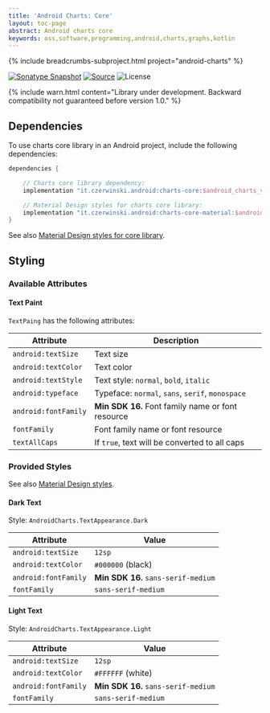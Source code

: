 ```yaml
---
title: 'Android Charts: Core'
layout: toc-page
abstract: Android charts core
keywords: oss,software,programming,android,charts,graphs,kotlin
---
```


{% include breadcrumbs-subproject.html project="android-charts" %}

[![Sonatype Snapshot](https://img.shields.io/nexus/s/https/oss.sonatype.org/it.czerwinski.android/charts-core.svg)](https://oss.sonatype.org/content/repositories/snapshots/it/czerwinski/android/charts-core/)
[![Source](https://img.shields.io/badge/source-GitHub-blue.svg)](https://github.com/sczerwinski/android-charts)
![License](https://img.shields.io/github/license/sczerwinski/android-charts.svg)

{% include warn.html
content="Library under development. Backward compatibility not guaranteed before version 1.0." %}

## Dependencies

To use charts core library in an Android project, include the following dependencies:

```groovy
dependencies {

    // Charts core library dependency:
    implementation "it.czerwinski.android:charts-core:$android_charts_version"

    // Material Design styles for charts core library: 
    implementation "it.czerwinski.android:charts-core-material:$android_charts_version"
}
```

See also [Material Design styles for core library](../core-material).

## Styling

### Available Attributes

#### Text Paint

`TextPaing` has the following attributes:

| Attribute            | Description                                       |
| -------------------- | ------------------------------------------------- |
| `android:textSize`   | Text size                                         |
| `android:textColor`  | Text color                                        |
| `android:textStyle`  | Text style: `normal`, `bold`, `italic`            |
| `android:typeface`   | Typeface: `normal`, `sans`, `serif`, `monospace`  |
| `android:fontFamily` | **Min SDK 16.** Font family name or font resource |
| `fontFamily`         | Font family name or font resource                 |
| `textAllCaps`        | If `true`, text will be converted to all caps     |

### Provided Styles

See also [Material Design styles](../core-material).

#### Dark Text

Style: `AndroidCharts.TextAppearance.Dark`

| Attribute            | Value                               |
| -------------------- | ----------------------------------- |
| `android:textSize`   | `12sp`                              |
| `android:textColor`  | `#000000` (black)                   |
| `android:fontFamily` | **Min SDK 16.** `sans-serif-medium` |
| `fontFamily`         | `sans-serif-medium`                 |

#### Light Text

Style: `AndroidCharts.TextAppearance.Light`

| Attribute            | Value                               |
| -------------------- | ----------------------------------- |
| `android:textSize`   | `12sp`                              |
| `android:textColor`  | `#FFFFFF` (white)                   |
| `android:fontFamily` | **Min SDK 16.** `sans-serif-medium` |
| `fontFamily`         | `sans-serif-medium`                 |
